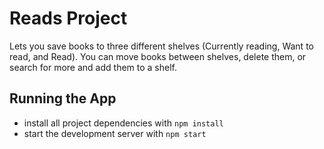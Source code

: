# Reads Project

Lets you save books to three different shelves (Currently reading, Want to read, and Read). You can move books between shelves, delete them, or search for more and add them to a shelf.

## Running the App

* install all project dependencies with `npm install`
* start the development server with `npm start`